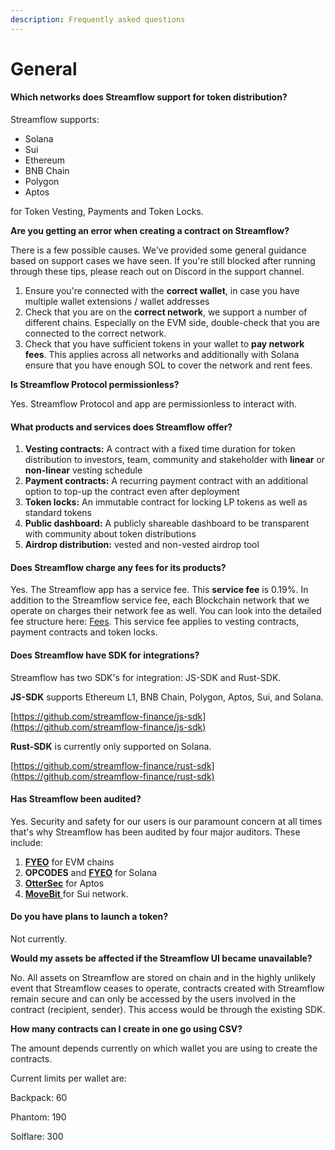 ```yaml
---
description: Frequently asked questions
---
```


# General

#### Which networks does Streamflow support for token distribution? <a href="#what-networks-does-streamflow-support-for-token-distribution" id="what-networks-does-streamflow-support-for-token-distribution"></a>

Streamflow supports:&#x20;

* Solana&#x20;
* Sui
* Ethereum
* BNB Chain
* Polygon
* Aptos

for Token Vesting, Payments and Token Locks.

**Are you getting an error when creating a contract on Streamflow?**

There is a few possible causes. We've provided some general guidance based on support cases we have seen. If you're still blocked after running through these tips, please reach out on Discord in the support channel.&#x20;

1. Ensure you're connected with the **correct wallet**, in case you have multiple wallet extensions / wallet addresses
2. Check that you are on the **correct network**, we support a number of different chains. Especially on the EVM side, double-check that you are connected to the correct network.
3. Check that you have sufficient tokens in your wallet to **pay network fees**. This applies across all networks and additionally with Solana ensure that you have enough SOL to cover the network and rent fees.

**Is Streamflow Protocol permissionless?**

Yes. Streamflow Protocol and app are permissionless to interact with.&#x20;

#### What products and services does Streamflow offer?  <a href="#what-products-and-services-does-streamflow-offer" id="what-products-and-services-does-streamflow-offer"></a>

1. **Vesting contracts:** A contract with a fixed time duration for token distribution to investors, team, community and stakeholder with **linear** or **non-linear** vesting schedule&#x20;
2. **Payment contracts:** A recurring payment contract with an additional option to top-up the contract even after deployment
3. **Token locks:** An immutable contract for locking LP tokens as well as standard tokens&#x20;
4. **Public dashboard:** A publicly shareable dashboard to be transparent with community about token distributions&#x20;
5. **Airdrop distribution:** vested and non-vested airdrop tool​

#### **Does Streamflow charge any fees for its products?** <a href="#does-streamflow-charge-any-fees-for-its-products" id="does-streamflow-charge-any-fees-for-its-products"></a>

Yes. The Streamflow app has a service fee. This **service fee** is 0.19%. In addition to the Streamflow service fee, each Blockchain network that we operate on charges their network fee as well. You can look into the detailed fee structure here: [Fees](https://docs.streamflow.finance/official-streamflow-docs/frequently-asked-questions/costs-of-using-streamflow). This service fee applies to vesting contracts, payment contracts and token locks. ​

#### Does Streamflow have SDK for integrations? <a href="#does-streamflow-have-sdk-for-integrations" id="does-streamflow-have-sdk-for-integrations"></a>

Streamflow has two SDK's for integration: JS-SDK and Rust-SDK.&#x20;

**JS-SDK** supports Ethereum L1, BNB Chain, Polygon, Aptos, Sui, and Solana.&#x20;

[https://github.com/streamflow-finance/js-sdk](https://github.com/streamflow-finance/js-sdk)

**Rust-SDK** is currently only supported on Solana.&#x20;

[https://github.com/streamflow-finance/rust-sdk](https://github.com/streamflow-finance/rust-sdk)​

#### Has Streamflow been audited? <a href="#has-streamflow-been-audited" id="has-streamflow-been-audited"></a>

Yes. Security and safety for our users is our paramount concern at all times that's why Streamflow has been audited by four major auditors. These include:&#x20;

1. [**FYEO**](https://www.fyeo.io/) for EVM chains
2. **OPCODES** and [**FYEO**](https://www.fyeo.io/) for Solana&#x20;
3. [**OtterSec**](https://osec.io/) for Aptos&#x20;
4. [**MoveBit** ](https://www.movebit.xyz/)for Sui network.

#### Do you have plans to launch a token? <a href="#do-you-have-plans-to-launch-a-token" id="do-you-have-plans-to-launch-a-token"></a>

Not currently.&#x20;

**Would my assets be affected if the Streamflow UI became unavailable?**

No. All assets on Streamflow are stored on chain and in the highly unlikely event that Streamflow ceases to operate, contracts created with Streamflow remain secure and can only be accessed by the users involved in the contract (recipient, sender). This access would be through the existing SDK.

**How many contracts can I create in one go using CSV?**&#x20;

The amount depends currently on which wallet you are using to create the contracts.&#x20;

Current limits per wallet are:

Backpack: 60

Phantom: 190

Solflare: 300
